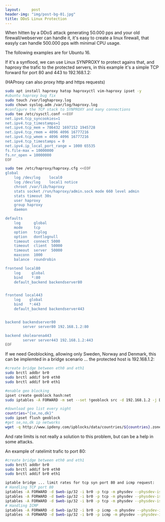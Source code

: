 ```yaml
---
layout:     post
header-img: "img/post-bg-01.jpg"
title: DDoS Linux Protection
---
```


When hitten by a DDoS attack generating 50.000 pps and your old firewall/webserver can handle it, it's easy to create a linux firewall, that easyly can handle
500.000 pps with minimal CPU usage.

The following examples are for Ubuntu 16.

If it's a synflood, we can use Linux SYNPROXY to protect agains that, and haproxy the trafic to the protected servers, in this example it's a simple TCP forward for port 80 and 443 to 192.168.1.2:

(HAProxy can also proxy http and https requests)

```bash
sudo apt install haproxy hatop haproxyctl vim-haproxy ipset -y
#ubuntu haproxy bug fix
sudo touch /var/loghaproxy.log
sudo chown syslog.adm /var/log/haproxy.log
#configure the TCP stack to SYNPROXY and many connections
sudo tee /etc/sysctl.conf <<EOF
net.ipv4.tcp_syncookies=1
net.ipv4.tcp_timestamps=1
net.ipv4.tcp_mem = 786432 1697152 1945728
net.ipv4.tcp_rmem = 4096 4096 16777216
net.ipv4.tcp_wmem = 4096 4096 16777216
net.ipv4.tcp_timestamps = 0
net.ipv4.ip_local_port_range = 1000 65535
fs.file-max = 10000000 
fs.nr_open = 10000000
EOF

sudo tee /etc/haproxy/haproxy.cfg <<EOF
global
    log /dev/log    local0
    log /dev/log    local1 notice
    chroot /var/lib/haproxy
    stats socket /run/haproxy/admin.sock mode 660 level admin
    stats timeout 30s
    user haproxy
    group haproxy
    daemon

defaults
    log      global
    mode     tcp
    option   tcplog
    option   dontlognull
    timeout  connect 5000
    timeout  client  50000
    timeout  server  50000
    maxconn  1000
    balance  roundrobin

frontend local80
    log     global
    bind    *:80
    default_backend backendserver80


frontend local443
    log    global
    bind   *:443
    default_backend backendserver443


backend backendserver80
        server server80 192.168.1.2:80

backend skolearena443
        server server443 192.168.1.2:443
EOF
```


If we need Geoblocking, allowing only Sweden, Norway and Denmark, this can be implemted in a bridge scenario ... the protected host is 192.168.1.2:

```bash
#create bridge between eth0 and eth1
sudo brctl addbr br0
sudo brctl addif br0 eth0
sudo brctl addif br0 eth1

#enable geo blocking
ipset create geoblock hash:net
sudo iptables -A FORWARD -m set --set !geoblock src -d 192.168.1.2 -j DROP

#download geo list every night
countries="{se,no,dk}"
sudo ipset flush geoblock
#get se,no,dk ip networks
wget -q http://www.ipdeny.com/ipblocks/data/countries/${countries}.zone -O - | awk '{print "add geoblock " $1 }' | sudo ipset restore
```

And rate limits is not really a solution to this problem, but can be a help in some attacks.

An example of ratelimit trafic to port 80:

```bash
#create bridge between eth0 and eth1
sudo brctl addbr br0
sudo brctl addif br0 eth0
sudo brctl addif br0 eth1

iptable bridge ... limit rates for tcp syn port 80 and icmp request:
# Handling TCP port 80
iptables -A FORWARD -d $web-ip/32 -i br0 -p tcp -m physdev --physdev-is-bridged -m tcp --dport 80 -m state --state NEW -m limit --limit 60/sec --limit-burst 200 -j ACCEPT
iptables -A FORWARD -d $web-ip/32 -i br0 -p tcp -m physdev --physdev-is-bridged -m tcp --dport 80 -m state --state RELATED,ESTABLISHED -j ACCEPT
iptables -A FORWARD -d $web-ip/32 -i br0 -p tcp -m physdev --physdev-is-bridged -m tcp --dport 80 -j DROP
# Handling ICMP
iptables -A FORWARD -d $web-ip/32 -i br0 -p icmp -m physdev --physdev-is-bridged -m icmp --icmp-type 8 -m limit --limit 60/sec -j ACCEPT
iptables -A FORWARD -d $web-ip/32 -i br0 -p icmp -m physdev --physdev-is-bridged -j DROP
```
